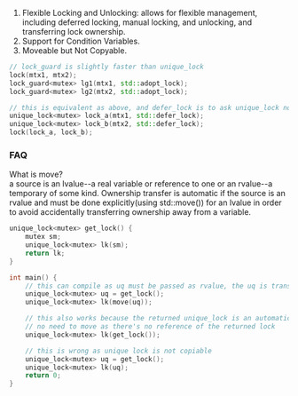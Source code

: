 1. Flexible Locking and Unlocking: allows for flexible management, including deferred locking, manual locking, and unlocking, and transferring lock ownership.
2. Support for Condition Variables.
3. Moveable but Not Copyable.
```cpp
// lock_guard is slightly faster than unique_lock
lock(mtx1, mtx2);
lock_guard<mutex> lg1(mtx1, std::adopt_lock);
lock_guard<mutex> lg2(mtx2, std::adopt_lock);

// this is equivalent as above, and defer_lock is to ask unique_lock not lock mutex for now
unique_lock<mutex> lock_a(mtx1, std::defer_lock);
unique_lock<mutex> lock_b(mtx2, std::defer_lock);
lock(lock_a, lock_b);
```

### FAQ
What is move?  
a source is an lvalue--a real variable or reference to one or an rvalue--a temporary of some kind. Ownership transfer is automatic if the source is an rvalue and must be done explicitly(using std::move()) for an lvalue in order to avoid accidentally transferring ownership away from a variable.
```cpp
unique_lock<mutex> get_lock() {
    mutex sm;
    unique_lock<mutex> lk(sm);
    return lk;
}

int main() {
    // this can compile as uq must be passed as rvalue, the uq is transferred to lk
    unique_lock<mutex> uq = get_lock();
    unique_lock<mutex> lk(move(uq));

    // this also works because the returned unique_lock is an automatic variable declared in the function
    // no need to move as there's no reference of the returned lock
    unique_lock<mutex> lk(get_lock());

    // this is wrong as unique lock is not copiable
    unique_lock<mutex> uq = get_lock();
    unique_lock<mutex> lk(uq);
    return 0;
}
```
